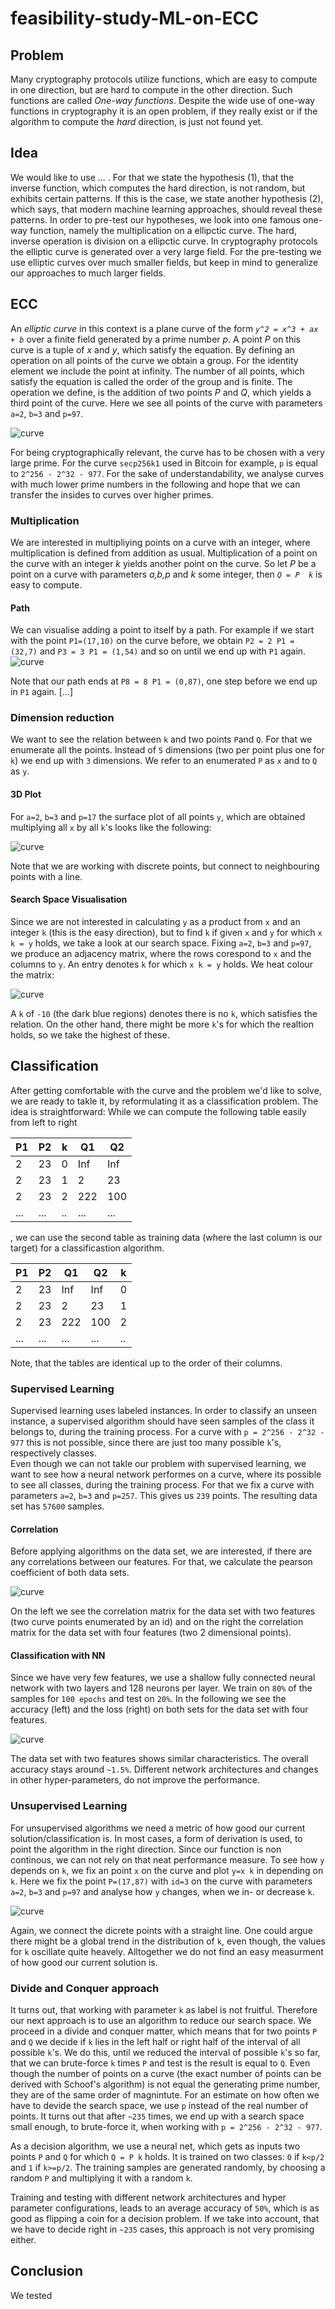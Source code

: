 # feasibility-study-ML-on-ECC
## Problem
Many cryptography protocols utilize functions, which are easy to compute in one direction, but are hard to compute in the other direction. Such functions are called *One-way functions*. Despite the wide use of one-way functions in cryptography it is an open problem, if they really exist or if the algorithm to compute the *hard* direction, is just not found yet. 
## Idea 
We would like to use ... . For that we state the hypothesis (1), that the inverse function, which computes the hard direction, is not random, but exhibits certain patterns. If this is the case, we state another hypothesis (2), which says, that modern machine learning approaches, should reveal these patterns. 
In order to pre-test our hypotheses, we look into one famous one-way function, namely the multiplication on a ellipctic curve. The hard, inverse operation is division on a ellipctic curve. In cryptography protocols the elliptic curve is generated over a very large field. For the pre-testing we use elliptic curves over much smaller fields, but keep in mind to generalize our approaches to much larger fields.


## ECC
An *elliptic curve* in this context is a plane curve of the form *``y^2 = x^3 + ax + b``* over a finite field generated by a prime number *p*. A point *P* on this curve is a tuple of *x* and *y*, which satisfy the equation. By defining an operation on all points of the curve we obtain a group. For the identity element we include the point at infinity. The number of all points, which satisfy the equation is called the order of the group and is finite. The operation we define, is the addition of two points *P* and *Q*, which yields a third point of the curve. 
Here we see all points of the curve with parameters ``a=2``, ``b=3`` and ``p=97``.

![curve](https://github.com/bhaecker/feasibility-study-ML-on-ECC/blob/master/images/curve97.png)

For being cryptographically relevant, the curve has to be chosen with a very large prime. For the curve ``secp256k1`` used in Bitcoin for example, ``p`` is equal to ``2^256 - 2^32 - 977``. For the sake of understandability, we analyse curves with much lower prime numbers in the following and hope that we can transfer the insides to curves over higher primes.   

### Multiplication
We are interested in multipliying points on a curve with an integer, where multiplication is defined from addition as usual. Multiplication of a point on the curve with an integer *k* yields another point on the curve. So let *P* be a point on a curve with parameters *a,b,p* and *k* some integer, then *``Q = P  k``* is easy to compute.  
#### Path 
We can visualise adding a point to itself by a path. For example if we start with the point ``P1=(17,10)`` on the curve before, we obtain ``P2 = 2 P1 = (32,7)`` and ``P3 = 3 P1 = (1,54)`` and so on until we end up with ``P1`` again. 
![curve](https://github.com/bhaecker/feasibility-study-ML-on-ECC/blob/master/images/curve97_arrows.png)

Note that our path ends at ``P8 = 8 P1 = (0,87)``, one step before we end up in ``P1`` again.
[...]
### Dimension reduction
We want to see the relation between ``k`` and two points ``P``and ``Q``. For that we enumerate all the points. Instead of ``5`` dimensions (two per point plus one for ``k``) we end up with ``3`` dimensions. We refer to an enumerated ``P`` as ``x`` and to ``Q`` as ``y``. 
#### 3D Plot
For ``a=2``, ``b=3`` and ``p=17`` the surface plot of all points ``y``, which are obtained multiplying all ``x`` by all ``k``'s looks like the following:

![curve](https://github.com/bhaecker/feasibility-study-ML-on-ECC/blob/master/images/3d_p17.png)

Note that we are working with discrete points, but connect to neighbouring points with a line. 
#### Search Space Visualisation
Since we are not interested in calculating ``y`` as a product from ``x`` and an integer ``k`` (this is the easy direction), but to find ``k`` if given ``x`` and ``y`` for which ``x k = y`` holds, we take a look at our search space. Fixing ``a=2``, ``b=3`` and ``p=97``, we produce an adjacency matrix, where the rows corespond to ``x`` and the columns to ``y``. An entry denotes ``k`` for which ``x k = y`` holds. We heat colour the matrix:

![curve](https://github.com/bhaecker/feasibility-study-ML-on-ECC/blob/master/images/matrix_p17.png)


A ``k`` of ``-10`` (the dark blue regions) denotes there is no ``k``, which satisfies the relation.
On the other hand, there might be more ``k``'s for which the realtion holds, so we take the highest of these. 

## Classification
After getting comfortable with the curve and the problem we'd like to solve, we are ready to takle it, by reformulating it as a classification problem. 
The idea is straightforward: While we can compute the following table easily from left to right  

| P1  | P2  | k  | Q1  | Q2  |
|-----|-----|----|-----|-----|
| 2   | 23  | 0  | Inf | Inf |
| 2   | 23  | 1  | 2   | 23  |
| 2   | 23  | 2  | 222 | 100 |
| ... | ... | .. | ... | ... |

, we can use the second table as training data (where the last column is our target) for a classificastion algorithm.

| P1  | P2  | Q1  |  Q2 | k  |
|-----|-----|-----|-----|----|
| 2   | 23  | Inf | Inf | 0  |
| 2   | 23  | 2   | 23  | 1  |
| 2   | 23  | 222 | 100 | 2  |
| ... | ... | ... | ... | .. |

Note, that the tables are identical up to the order of their columns.

### Supervised Learning
Supervised learning uses labeled instances. In order to classify an unseen instance, a supervised algorithm should have seen samples of the class it belongs to, during the training process. For a curve with ``p = 2^256 - 2^32 - 977`` this is not possible, since there are just too many possible ``k``'s, respectively classes.  
Even though we can not takle our problem with supervised learning, we want to see how a neural network performes on a curve, where its possible to see all classes, during the training process. For that we fix a curve with parameters ``a=2``, ``b=3`` and ``p=257``. This gives us ``239`` points. The resulting data set has ``57600`` samples. 

#### Correlation
Before applying algorithms on the data set, we are interested, if there are any correlations between our features. For that, we calculate the pearson coefficient of both data sets.

![curve](https://github.com/bhaecker/feasibility-study-ML-on-ECC/blob/master/images/corrID257.png)

On the left we see the correlation matrix for the data set with two features (two curve points enumerated by an id) and on the right the correlation matrix for the data set with four features (two 2 dimensional points). 
#### Classification with NN
Since we have very few features, we use a shallow fully connected neural network with two layers and 128 neurons per layer. We train on ``80%`` of the samples for ``100 epochs`` and test on ``20%``. In the following we see the accuracy (left) and the loss (right) on both sets for the data set with four features. 

![curve](https://github.com/bhaecker/feasibility-study-ML-on-ECC/blob/master/images/p257ep100.png)

The data set with two features shows similar characteristics. 
The overall accuracy stays around ``~1.5%``. Different network architectures and changes in other hyper-parameters, do not improve the performance.
### Unsupervised Learning
For unsupervised algorithms we need a metric of how good our current solution/classification is. In most cases, a form of derivation is used, to point the algorithm in the right direction. Since our function is non continous, we can not rely on that neat performance measure.
To see how ``y`` depends on ``k``, we fix an point ``x`` on the curve and plot ``y=x k`` in depending on ``k``.
Here we fix the point ``P=(17,87)`` with ``id=3`` on the curve with parameters ``a=2``, ``b=3`` and ``p=97`` and analyse how ``y`` changes, when we in- or decrease ``k``.
 
![curve](https://github.com/bhaecker/feasibility-study-ML-on-ECC/blob/master/images/xfix.png)

Again, we connect the dicrete points with a straight line. One could argue there might be a global trend in the distribution of ``k``, even though, the values for ``k`` oscillate quite heavely. Alltogether we do not find an easy measurment of how good our current solution is.

### Divide and Conquer approach
It turns out, that working with parameter ``k`` as label is not fruitful. 
Therefore our next approach is to use an algorithm to reduce our search space. We proceed in a divide and conquer matter, which means that for two points ``P`` and ``Q`` we decide if ``k`` lies in the left half or right half of the interval of all possible ``k``'s. We do this, until we reduced the interval of possible ``k``'s so far, that we can brute-force ``k`` times ``P`` and test is the result is equal to ``Q``. 
Even though the number of points on a curve (the exact number of points can be derived with Schoof's algorithm) is not equal the generating prime number, they are of the same order of magnintute. For an estimate on how often we have to devide the search space, we use ``p`` instead of the real number of points. It turns out that after ``~235`` times, we end up with a search space small enough, to brute-force it, when working with ``p = 2^256 - 2^32 - 977``.

As a decision algorithm, we use a neural net, which gets as inputs two points ``P`` and ``Q`` for which ``Q = P k`` holds. It is trained on two classes: ``0`` if ``k<p/2`` and ``1`` if ``k>=p/2``. The training samples are generated randomly, by choosing a random ``P`` and multiplying it with a random ``k``. 

Training and testing with different network architectures and hyper parameter configurations, leads to an average accuracy of ``50%``, which is as good as flipping a coin for a decision problem. If we take into account, that we have to decide right in ``~235`` cases, this approach is not very promising either. 

## Conclusion
We tested 


